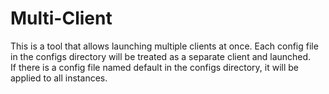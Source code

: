 # Multi-Client 
This is a tool that allows launching multiple clients at once. Each config file in the configs directory will be treated as a separate client and launched.  
If there is a config file named default in the configs directory, it will be applied to all instances.